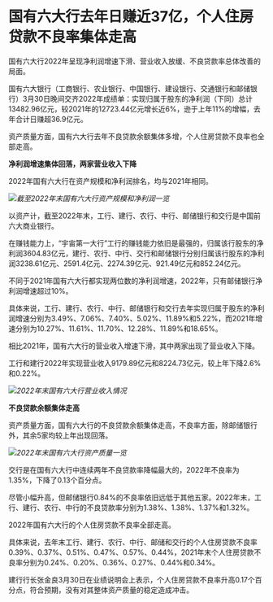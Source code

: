 # 国有六大行去年日赚近37亿，个人住房贷款不良率集体走高

国有六大行2022年呈现净利润增速下滑、营业收入放缓、不良贷款率总体改善的局面。

国有六大银行（工商银行、农业银行、中国银行、建设银行、交通银行和邮储银行）3月30日晚间交齐2022年成绩单：实现归属于股东的净利润（下同）总计13482.96亿元，较2021年的12723.44亿元增长近6%，逊于上年11%的增幅，去年合计日赚超36.9亿元。

资产质量方面，国有六大行去年不良贷款余额集体多增，个人住房贷款不良率也全部走高。

**净利润增速集体回落，两家营业收入下降**

2022年国有六大行在资产规模和净利润排名，均与2021年相同。

![](https://inews.gtimg.com/news_bt/OnOBXVsXNUiH0mCKKtB-Dz7VPiWe00my1nggxHKDaDodoAA/1000)_截至2022年末国有六大行资产规模和净利润一览_

以资产计，截至2022年末，工行、建行、农行、中行、邮储银行和交行是中国前六大商业银行。

在赚钱能力上，“宇宙第一大行”工行的赚钱能力依旧是最强的，归属该行股东的净利润3604.83亿元，建行、农行、中行、交行和邮储银行分别归属该行股东的净利润3238.61亿元、2591.4亿元、2274.39亿元、921.49亿元和852.24亿元。

不同于2021年国有六大行都实现两位数的净利润增速，2022年，只有邮储银行净利润增速超过10%。

具体来说，工行、建行、农行、中行、邮储银行和交行去年实现归属于股东的净利润增速分别为3.49%、7.06%、7.40%、5.02%、11.89%和5.22%，而2021年增速分别为10.27%、11.61%、11.70%、12.28%、11.89%和18.65%。

相比2021年，国有六大行的营业收入增速下滑，其中两家出现了营业收入下降。

工行和建行2022年实现营业收入9179.89亿元和8224.73亿元，较上年下降2.6%和0.22%。

![](https://inews.gtimg.com/news_bt/OoAiOpbF_EAnOR4KR_AvsErFKX0au5GSIf0_ocTTQ-8UAAA/1000)_2022年末国有六大行营业收入情况_

**不良贷款余额集体走高**

资产质量方面，国有六大行的不良贷款余额集体走高，不良率方面，除邮储银行外，其余5家均较上年出现回落。

![](https://inews.gtimg.com/news_bt/O4b4550Vtky6tfu1wdRrIFcpvou1D5qSz4l8bG4VhweywAA/1000)_2022年末国有六大行资产质量一览_

交行是在国有六大行中连续两年不良贷款率降幅最大的，2022年不良率为1.35%，下降了0.13个百分点。

尽管小幅升高，但邮储银行0.84%的不良率依旧远低于其他五家。2022年末，工行、建行、农行、中行的不良贷款率分别为1.38%、1.38%、1.37%和1.32%。

2022年国有六大行的个人住房贷款不良率全部走高。

具体来说，去年末工行、建行、农行、中行、邮储和交行的个人住房贷款不良率0.39%、0.37%、0.51%、0.47%、0.57%、0.44%，2021年末个人住房贷款不良率分别为0.24%、0.20%、0.36%、0.27%、0.44%和0.34%。

建行行长张金良3月30日在业绩说明会上表示，个人住房贷款不良率升高0.17个百分点，符合预期，没有对其整体资产质量的稳定造成冲击。

